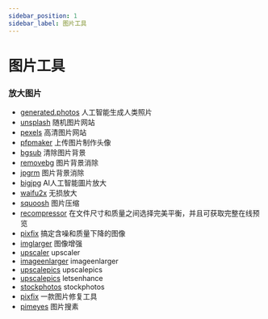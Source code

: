```yaml
---
sidebar_position: 1
sidebar_label: 图片工具
---
```


# 图片工具

### 放大图片

- [generated.photos](https://generated.photos/) 人工智能生成人类照片
- [unsplash](https://unsplash.com/) 随机图片网站
- [pexels](https://www.pexels.com/) 高清图片网站
- [pfpmaker](https://pfpmaker.com/) 上传图片制作头像
- [bgsub](https://bgsub.cn/) 清除图片背景
- [removebg](https://www.remove.bg/zh) 图片背景消除
- [jpgrm](https://jpgrm.com/) 图片背景消除
- [bigjpg](https://bigjpg.com/) AI人工智能圖片放大
- [waifu2x](http://waifu2x.udp.jp/) 无损放大
- [squoosh](https://squoosh.app/) 图片压缩
- [recompressor](https://recompressor.com/) 在文件尺寸和质量之间选择完美平衡，并且可获取完整在线预览
- [pixfix](https://zh.pixfix.com/) 搞定含噪和质量下降的图像
- [imglarger](https://imglarger.com/) 图像增强
- [upscaler](https://icons8.com/upscaler) upscaler
- [imageenlarger](https://www.imageenlarger.com/) imageenlarger
- [upscalepics](https://upscalepics.com/) upscalepics
- [upscalepics](https://letsenhance.io/) letsenhance
- [stockphotos](https://upscaler.stockphotos.com/) stockphotos
- [pixfix](https://pixfix.com/) 一款图片修复工具
- [pimeyes](https://pimeyes.com/) 图片搜素

